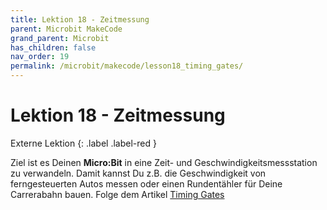 ```yaml
---
title: Lektion 18 - Zeitmessung
parent: Microbit MakeCode
grand_parent: Microbit
has_children: false
nav_order: 19
permalink: /microbit/makecode/lesson18_timing_gates/
---
```


# Lektion 18 - Zeitmessung

Externe Lektion
{: .label .label-red }

Ziel ist es Deinen __Micro:Bit__ in eine Zeit- und Geschwindigkeitsmessstation zu verwandeln. Damit kannst Du z.B. die Geschwindigkeit von ferngesteuerten Autos messen oder einen Rundentähler für Deine Carrerabahn bauen.
Folge dem Artikel 
[Timing Gates](https://makecode.microbit.org/projects/timing-gates "Timing Gates")

